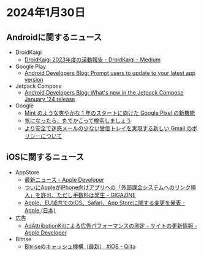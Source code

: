 # 2024年1月30日
## Androidに関するニュース
- DroidKaigi
  - [DroidKaigi 2023年度の活動報告 - DroidKaigi - Medium](https://medium.com/droidkaigi/droidkaigi-2023-activity-report-87792150d32b)
- Google Play
  - [Android Developers Blog: Prompt users to update to your latest app version](https://android-developers.googleblog.com/2024/01/prompt-users-to-update-to-your-latest-app-version-google-play.html)
- Jetpack Compose
  - [Android Developers Blog: What's new in the Jetpack Compose January '24 release](https://android-developers.googleblog.com/2024/01/whats-new-in-jetpack-compose-january-24-release.html)
- Google
  - [Mint のような爽やかな 1 年のスタートに向けた Google Pixel の新機能](https://japan.googleblog.com/2024/01/pixel-feature-drop-january-2024.html)
  - [気になったら、丸でかこって検索しましょう](https://japan.googleblog.com/2024/01/CircletoSearch.html)
  - [より安全で迷惑メールの少ない受信トレイを実現する新しい Gmail のポリシーについて](https://japan.googleblog.com/2024/01/gmail.html)

## iOSに関するニュース
- AppStore
  - [最新ニュース - Apple Developer](https://developer.apple.com/jp/news/?id=plt8qzea)
  - [ついにAppleがiPhone向けアプリへの「外部課金システムへのリンク挿入」を許可、ただし手数料は発生 - GIGAZINE](https://gigazine.net/news/20240117-apple-alternative-payment-system/)
  - [Apple、EU域内でのiOS、Safari、App Storeに関する変更を発表 - Apple (日本)](https://www.apple.com/jp/newsroom/2024/01/apple-announces-changes-to-ios-safari-and-the-app-store-in-the-european-union/)
- 広告
  - [AdAttributionKitによる広告パフォーマンスの測定 - サイトの更新情報 - Apple Developer](https://developer.apple.com/jp/news/site-updates/?id=01252024a)
- Bitrise
  - [Bitriseのキャッシュ機構（最新） #iOS - Qiita](https://qiita.com/_asa08_/items/714f38729bf9e8abe75c)
